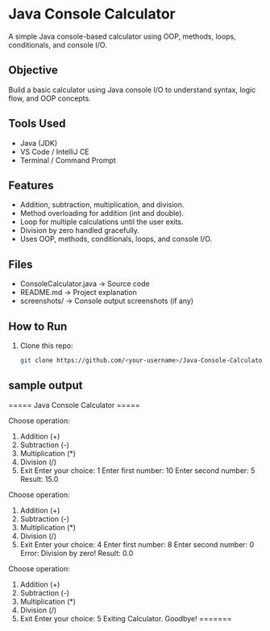 # Java Console Calculator
A simple Java console-based calculator using OOP, methods, loops, conditionals, and console I/O.



## Objective
Build a basic calculator using Java console I/O to understand syntax, logic flow, and OOP concepts.

## Tools Used
- Java (JDK)
- VS Code / IntelliJ CE
- Terminal / Command Prompt

## Features
- Addition, subtraction, multiplication, and division.
- Method overloading for addition (int and double).
- Loop for multiple calculations until the user exits.
- Division by zero handled gracefully.
- Uses OOP, methods, conditionals, loops, and console I/O.

## Files
- ConsoleCalculator.java → Source code
- README.md → Project explanation
- screenshots/ → Console output screenshots (if any)

## How to Run
1. Clone this repo:
   ```bash
   git clone https://github.com/<your-username>/Java-Console-Calculator.git
## sample output
===== Java Console Calculator =====

Choose operation:
1. Addition (+)
2. Subtraction (-)
3. Multiplication (*)
4. Division (/)
5. Exit
Enter your choice: 1
Enter first number: 10
Enter second number: 5
Result: 15.0

Choose operation:
1. Addition (+)
2. Subtraction (-)
3. Multiplication (*)
4. Division (/)
5. Exit
Enter your choice: 4
Enter first number: 8
Enter second number: 0
Error: Division by zero!
Result: 0.0

Choose operation:
1. Addition (+)
2. Subtraction (-)
3. Multiplication (*)
4. Division (/)
5. Exit
Enter your choice: 5
Exiting Calculator. Goodbye!
=======


